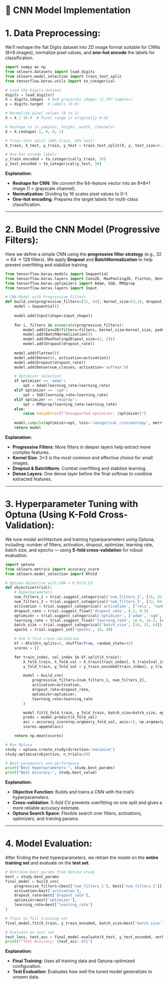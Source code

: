 
# 🧠 CNN Model Implementation

# **1. Data Preprocessing:**

We’ll reshape the flat Digits dataset into 2D image format suitable for CNNs (8×8 images), normalize pixel values, and **one-hot encode** the labels for classification.

```python
import numpy as np
from sklearn.datasets import load_digits
from sklearn.model_selection import train_test_split
from tensorflow.keras.utils import to_categorical

# Load the Digits dataset
digits = load_digits()
X = digits.images  # 8x8 grayscale images (1,797 samples)
y = digits.target  # Labels (0-9)

# Normalize pixel values (0 to 1)
X = X / 16.0  # Pixel range is originally 0–16

# Reshape to (n_samples, height, width, channels)
X = X.reshape(-1, 8, 8, 1)

# Train-test split (80% train, 20% test)
X_train, X_test, y_train, y_test = train_test_split(X, y, test_size=0.2, random_state=42)

# One-hot encode labels
y_train_encoded = to_categorical(y_train, 10)
y_test_encoded = to_categorical(y_test, 10)
```

**Explanation:**

* **Reshape for CNN**: We convert the 64-feature vector into an 8×8×1 image (1 = grayscale channel).
* **Normalization**: Dividing by 16 scales pixel values to 0–1.
* **One-hot encoding**: Prepares the target labels for multi-class classification.

---

# **2. Build the CNN Model (Progressive Filters):**

Here we define a simple CNN using the **progressive filter strategy** (e.g., 32 → 64 → 128 filters). We apply **Dropout** and **BatchNormalization** to help prevent overfitting and stabilize training.

```python
from tensorflow.keras.models import Sequential
from tensorflow.keras.layers import Conv2D, MaxPooling2D, Flatten, Dense, Dropout, BatchNormalization
from tensorflow.keras.optimizers import Adam, SGD, RMSprop
from tensorflow.keras.layers import Input

# CNN Model with Progressive Filters
def build_cnn(progressive_filters=[32, 64], kernel_size=(3,3), dropout_rate=0.3, activation='relu', optimizer='adam', learning_rate=0.001, input_shape=(8, 8, 1), num_classes=10):
    model = Sequential()
    
    model.add(Input(shape=input_shape))
    
    for i, filters in enumerate(progressive_filters):
        model.add(Conv2D(filters=filters, kernel_size=kernel_size, padding='same', activation=activation))
        model.add(BatchNormalization())
        model.add(MaxPooling2D(pool_size=(2, 2)))
        model.add(Dropout(dropout_rate))
    
    model.add(Flatten())
    model.add(Dense(64, activation=activation))
    model.add(Dropout(dropout_rate))
    model.add(Dense(num_classes, activation='softmax'))

    # Optimizer selection
    if optimizer == 'adam':
        opt = Adam(learning_rate=learning_rate)
    elif optimizer == 'sgd':
        opt = SGD(learning_rate=learning_rate)
    elif optimizer == 'rmsprop':
        opt = RMSprop(learning_rate=learning_rate)
    else:
        raise ValueError(f"Unsupported optimizer: {optimizer}")
    
    model.compile(optimizer=opt, loss='categorical_crossentropy', metrics=['accuracy'])
    return model
```

**Explanation:**

* **Progressive Filters**: More filters in deeper layers help extract more complex features.
* **Kernel Size**: 3×3 is the most common and effective choice for small images.
* **Dropout & BatchNorm**: Combat overfitting and stabilize learning.
* **Dense Layers**: One dense layer before the final softmax to combine extracted features.

---

# **3. Hyperparameter Tuning with Optuna (Using K-Fold Cross-Validation):**

We tune model architecture and training hyperparameters using Optuna, including: number of filters, activation, dropout, optimizer, learning rate, batch size, and epochs — using **5-fold cross-validation** for robust evaluation.

```python
import optuna
from sklearn.metrics import accuracy_score
from sklearn.model_selection import KFold

# Optuna objective with CNN + K-Fold CV
def objective(trial):
    # Hyperparameters
    num_filters_1 = trial.suggest_categorical('num_filters_1', [16, 32, 64])
    num_filters_2 = trial.suggest_categorical('num_filters_2', [32, 64, 128])
    activation = trial.suggest_categorical('activation', ['relu', 'tanh', 'leaky_relu'])
    dropout_rate = trial.suggest_float('dropout_rate', 0.2, 0.5)
    optimizer = trial.suggest_categorical('optimizer', ['adam', 'sgd', 'rmsprop'])
    learning_rate = trial.suggest_float('learning_rate', 1e-4, 1e-2, log=True)
    batch_size = trial.suggest_categorical('batch_size', [16, 32, 64])
    epochs = trial.suggest_int('epochs', 10, 40)

    # Use 5-fold cross-validation
    kf = KFold(n_splits=5, shuffle=True, random_state=42)
    scores = []

    for train_index, val_index in kf.split(X_train):
        X_fold_train, X_fold_val = X_train[train_index], X_train[val_index]
        y_fold_train, y_fold_val = y_train_encoded[train_index], y_train_encoded[val_index]

        model = build_cnn(
            progressive_filters=[num_filters_1, num_filters_2],
            activation=activation,
            dropout_rate=dropout_rate,
            optimizer=optimizer,
            learning_rate=learning_rate
        )

        model.fit(X_fold_train, y_fold_train, batch_size=batch_size, epochs=epochs, verbose=0)
        preds = model.predict(X_fold_val)
        acc = accuracy_score(np.argmax(y_fold_val, axis=1), np.argmax(preds, axis=1))
        scores.append(acc)

    return np.mean(scores)

# Run Optuna
study = optuna.create_study(direction='maximize')
study.optimize(objective, n_trials=20)

# Best parameters and performance
print("Best Hyperparameters:", study.best_params)
print("Best Accuracy:", study.best_value)
```

**Explanation:**

* **Objective Function**: Builds and trains a CNN with the trial’s hyperparameters.
* **Cross-validation**: 5-fold CV prevents overfitting on one split and gives a more reliable accuracy estimate.
* **Optuna Search Space**: Flexible search over filters, activations, optimizers, and training params.

---

# **4. Model Evaluation:**

After finding the best hyperparameters, we retrain the model on the **entire training set** and evaluate on the **test set**.

```python
# Retrieve best params from Optuna study
best = study.best_params
final_model = build_cnn(
    progressive_filters=[best['num_filters_1'], best['num_filters_2']],
    activation=best['activation'],
    dropout_rate=best['dropout_rate'],
    optimizer=best['optimizer'],
    learning_rate=best['learning_rate']
)

# Train on full training set
final_model.fit(X_train, y_train_encoded, batch_size=best['batch_size'], epochs=best['epochs'], verbose=1)

# Evaluate on test set
test_loss, test_acc = final_model.evaluate(X_test, y_test_encoded, verbose=2)
print(f"Test Accuracy: {test_acc:.4f}")
```

**Explanation:**

* **Final Training**: Uses all training data and Optuna-optimized configuration.
* **Test Evaluation**: Evaluates how well the tuned model generalizes to unseen data.

